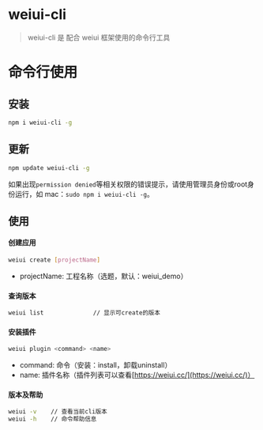 # weiui-cli

> weiui-cli 是 配合 weiui 框架使用的命令行工具

# 命令行使用

## 安装

```bash
npm i weiui-cli -g
```

## 更新

```bash
npm update weiui-cli -g
```

如果出现`permission denied`等相关权限的错误提示，请使用管理员身份或root身份运行，如 mac：`sudo npm i weiui-cli -g`。

## 使用


#### 创建应用

```bash
weiui create [projectName]
```

- projectName: 工程名称（选题，默认：weiui_demo）


#### 查询版本

```bash
weiui list              // 显示可create的版本
```

#### 安装插件

```bash
weiui plugin <command> <name>
```

- command: 命令（安装：install，卸载uninstall）
- name: 插件名称（插件列表可以查看[https://weiui.cc/](https://weiui.cc/)）

#### 版本及帮助

```bash
weiui -v    // 查看当前cli版本
weiui -h    // 命令帮助信息
```
